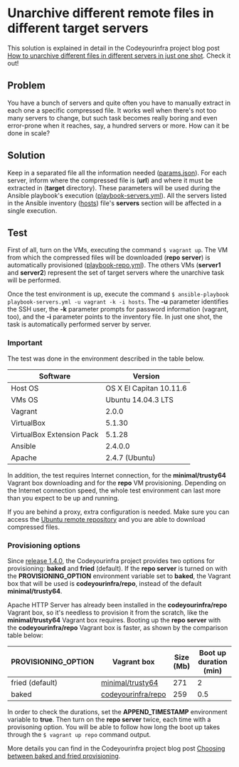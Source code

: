 # Unarchive different remote files in different target servers

This solution is explained in detail in the Codeyourinfra project blog post [How to unarchive different files in different servers in just one shot](http://codeyourinfra.today/how-to-unarchive-different-files-in-different-servers-in-just-one-shot). Check it out!

## Problem

You have a bunch of servers and quite often you have to manually extract in each one a specific compressed file. It works well when there's not too many servers to change, but such task becomes really boring and even error-prone when it reaches, say, a hundred servers or more. How can it be done in scale?

## Solution

Keep in a separated file all the information needed ([params.json](https://github.com/esign-consulting/codeyourinfra/blob/master/unarchive_from_url_param/params.json)). For each server, inform where the compressed file is (**url**) and where it must be extracted in (**target** directory). These parameters will be used during the Ansible playbook's execution ([playbook-servers.yml](https://github.com/esign-consulting/codeyourinfra/blob/master/unarchive_from_url_param/playbook-servers.yml)). All the servers listed in the Ansible inventory ([hosts](https://github.com/esign-consulting/codeyourinfra/blob/master/unarchive_from_url_param/hosts)) file's **servers** section will be affected in a single execution.

## Test

First of all, turn on the VMs, executing the command `$ vagrant up`. The VM from which the compressed files will be downloaded (**repo server**) is automatically provisioned ([playbook-repo.yml](https://github.com/esign-consulting/codeyourinfra/blob/master/unarchive_from_url_param/playbook-repo.yml)). The others VMs (**server1** and **server2**) represent the set of target servers where the unarchive task will be performed.

Once the test environment is up, execute the command `$ ansible-playbook playbook-servers.yml -u vagrant -k -i hosts`. The **-u** parameter identifies the SSH user, the **-k** parameter prompts for password information (vagrant, too), and the **-i** parameter points to the inventory file. In just one shot, the task is automatically performed server by server.

### Important

The test was done in the environment described in the table below.

Software | Version
--- | -----
Host OS | OS X El Capitan 10.11.6
VMs OS | Ubuntu 14.04.3 LTS
Vagrant | 2.0.0
VirtualBox | 5.1.30
VirtualBox Extension Pack | 5.1.28
Ansible | 2.4.0.0
Apache | 2.4.7 (Ubuntu)

In addition, the test requires Internet connection, for the **minimal/trusty64** Vagrant box downloading and for the **repo** VM provisioning. Depending on the Internet connection speed, the whole test environment can last more than you expect to be up and running.

If you are behind a proxy, extra configuration is needed. Make sure you can access the [Ubuntu remote repository](http://us.archive.ubuntu.com) and you are able to download compressed files.

### Provisioning options

Since [release 1.4.0](https://github.com/esign-consulting/codeyourinfra/tree/1.4.0), the Codeyourinfra project provides two options for provisioning: **baked** and **fried** (default). If the **repo server** is turned on with the **PROVISIONING_OPTION** environment variable set to **baked**, the Vagrant box that will be used is **codeyourinfra/repo**, instead of the default **minimal/trusty64**.

Apache HTTP Server has already been installed in the **codeyourinfra/repo** Vagrant box, so it's needless to provision it from the scratch, like the **minimal/trusty64** Vagrant box requires. Booting up the **repo server** with the **codeyourinfra/repo** Vagrant box is faster, as shown by the comparison table below:

PROVISIONING_OPTION | Vagrant box | Size (Mb) | Boot up duration (min)
------------------- | ----------- | --------- | ----------------------
fried (default) | [minimal/trusty64](https://app.vagrantup.com/minimal/boxes/trusty64/versions/14.04.3) | 271 | 2
baked | [codeyourinfra/repo](https://app.vagrantup.com/codeyourinfra/boxes/repo/versions/1.0) | 259 | 0.5

In order to check the durations, set the **APPEND_TIMESTAMP** environment variable to **true**. Then turn on the **repo server** twice, each time with a provisoning option. You will be able to follow how long the boot up takes through the `$ vagrant up repo` command output.

More details you can find in the Codeyourinfra project blog post [Choosing between baked and fried provisioning](http://codeyourinfra.today/choosing-between-baked-and-fried-provisioning).
